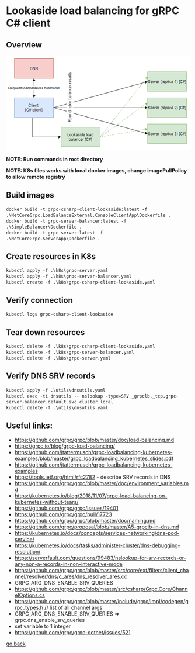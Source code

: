 # Lookaside load balancing for gRPC C# client

## Overview

![Overview](./overview.PNG)

__NOTE: Run commands in root directory__

__NOTE: K8s files works with local docker images, change imagePullPolicy to allow remote registry__

## Build images
```
docker build -t grpc-csharp-client-lookaside:latest -f .\NetCoreGrpc.LoadBalanceExternal.ConsoleClientApp\Dockerfile .
docker build -t grpc-server-balancer:latest -f .\SimpleBalancer\Dockerfile .
docker build -t grpc-server:latest -f .\NetCoreGrpc.ServerApp\Dockerfile .
```

## Create resources in K8s
```
kubectl apply -f .\k8s\grpc-server.yaml
kubectl apply -f .\k8s\grpc-server-balancer.yaml
kubectl create -f .\k8s\grpc-csharp-client-lookaside.yaml
```

## Verify connection
```
kubectl logs grpc-csharp-client-lookaside
```

## Tear down resources
```
kubectl delete -f .\k8s\grpc-csharp-client-lookaside.yaml
kubectl delete -f .\k8s\grpc-server-balancer.yaml
kubectl delete -f .\k8s\grpc-server.yaml
```

## Verify DNS SRV records
```
kubectl apply -f .\utils\dnsutils.yaml
kubectl exec -ti dnsutils -- nslookup -type=SRV _grpclb._tcp.grpc-server-balancer.default.svc.cluster.local
kubectl delete -f .\utils\dnsutils.yaml
```

## Useful links: 

- https://github.com/grpc/grpc/blob/master/doc/load-balancing.md
- https://grpc.io/blog/grpc-load-balancing/
- https://github.com/jtattermusch/grpc-loadbalancing-kubernetes-examples/blob/master/grpc_loadbalancing_kubernetes_slides.pdf
- https://github.com/jtattermusch/grpc-loadbalancing-kubernetes-examples
- https://tools.ietf.org/html/rfc2782 - describe SRV records in DNS
- https://github.com/grpc/grpc/blob/master/doc/environment_variables.md
- https://kubernetes.io/blog/2018/11/07/grpc-load-balancing-on-kubernetes-without-tears/
- https://github.com/grpc/grpc/issues/19401
- https://github.com/grpc/grpc/pull/17723
- https://github.com/grpc/grpc/blob/master/doc/naming.md
- https://github.com/grpc/proposal/blob/master/A5-grpclb-in-dns.md
- https://kubernetes.io/docs/concepts/services-networking/dns-pod-service/
- https://kubernetes.io/docs/tasks/administer-cluster/dns-debugging-resolution/
- https://serverfault.com/questions/99483/nslookup-for-srv-records-or-any-non-a-records-in-non-interactive-mode
- https://github.com/grpc/grpc/blob/master/src/core/ext/filters/client_channel/resolver/dns/c_ares/dns_resolver_ares.cc
- GRPC_ARG_DNS_ENABLE_SRV_QUERIES
- https://github.com/grpc/grpc/blob/master/src/csharp/Grpc.Core/ChannelOptions.cs
- https://github.com/grpc/grpc/blob/master/include/grpc/impl/codegen/grpc_types.h // list of all channel args
- GRPC_ARG_DNS_ENABLE_SRV_QUERIES => grpc.dns_enable_srv_queries
- set variable to 1 integer
- https://github.com/grpc/grpc-dotnet/issues/521

[go back](../../README.md)